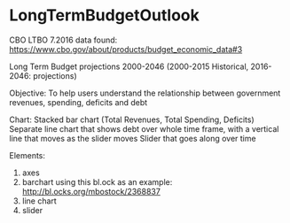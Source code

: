 # LongTermBudgetOutlook
CBO LTBO 7.2016
data found: https://www.cbo.gov/about/products/budget_economic_data#3

Long Term Budget projections 2000-2046 (2000-2015 Historical, 2016-2046: projections)

Objective: To help users understand the relationship between government revenues, spending, deficits and debt

Chart:
Stacked bar chart (Total Revenues, Total Spending, Deficits) 
Separate line chart that shows debt over whole time frame, with a vertical line that moves as the slider moves
Slider that goes along over time 

Elements:
1. axes
2. barchart using this bl.ock as an example: http://bl.ocks.org/mbostock/2368837
3. line chart
4. slider

